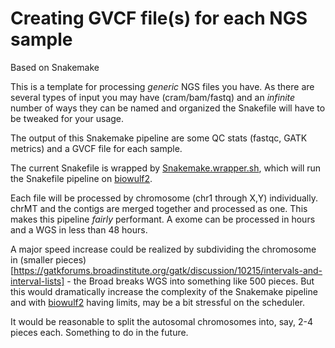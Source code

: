 # Creating GVCF file(s) for each NGS sample

Based on Snakemake

This is a template for processing *generic* NGS files you have. As there are several types of input you may have (cram/bam/fastq) and an *infinite* number of ways they can be named and organized the Snakefile will have to be tweaked for your usage. 

The output of this Snakemake pipeline are some QC stats (fastqc, GATK metrics) and a GVCF file for each sample. 

The current Snakefile is wrapped by [Snakemake.wrapper.sh](https://github.com/davemcg/NGS_genotype_calling/blob/master/NGS_generic/Snakemake.wrapper.sh), which will run the Snakefile pipeline on [biowulf2](hpc.nih.gov).

Each file will be processed by chromosome (chr1 through X,Y) individually. chrMT and the contigs are merged together and processed as one. This makes this pipeline *fairly* performant. A exome can be processed in hours and a WGS in less than 48 hours. 

A major speed increase could be realized by subdividing the chromosome in (smaller pieces)[https://gatkforums.broadinstitute.org/gatk/discussion/10215/intervals-and-interval-lists] - the Broad breaks WGS into something like 500 pieces. But this would dramatically increase the complexity of the Snakemake pipeline and with [biowulf2](hpc.nih.gov) having limits, may be a bit stressful on the scheduler. 

It would be reasonable to split the autosomal chromosomes into, say, 2-4 pieces each. Something to do in the future. 



